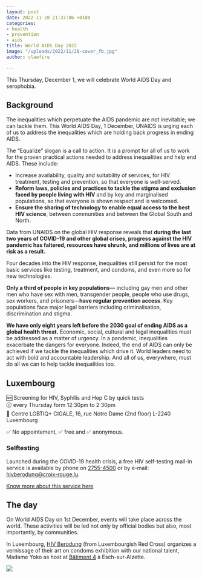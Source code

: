 ```yaml
---
layout: post
date: 2022-11-28 21:37:06 +0100
categories:
- health
- prevention
- aids
title: World AIDS Day 2022
image: "/uploads/2022/11/28-cover_fb.jpg"
author: clawfire

---
```

This Thursday, December 1, we will celebrate World AIDS Day and serophobia.

## Background

The inequalities which perpetuate the AIDS pandemic are not inevitable; we can tackle them. This World AIDS Day, 1 December, UNAIDS is urging each of us to address the inequalities which are holding back progress in ending AIDS.

The “Equalize” slogan is a call to action. It is a prompt for all of us to work for the proven practical actions needed to address inequalities and help end AIDS. These include:

* Increase availability, quality and suitability of services, for HIV treatment, testing and prevention, so that everyone is well-served.
* **Reform laws, policies and practices to tackle the stigma and exclusion faced by people living with HIV** and by key and marginalised populations, so that everyone is shown respect and is welcomed.
* **Ensure the sharing of technology to enable equal access to the best HIV science**, between communities and between the Global South and North.

Data from UNAIDS on the global HIV response reveals that **during the last two years of COVID-19 and other global crises, progress against the HIV pandemic has faltered, resources have shrunk, and millions of lives are at risk as a result.**

Four decades into the HIV response, inequalities still persist for the most basic services like testing, treatment, and condoms, and even more so for new technologies.

**Only a third of people in key populations**— including gay men and other men who have sex with men, transgender people, people who use drugs, sex workers, and prisoners—**have regular prevention access**. Key populations face major legal barriers including criminalisation, discrimination and stigma.

**We have only eight years left before the 2030 goal of ending AIDS as a global health threat.** Economic, social, cultural and legal inequalities must be addressed as a matter of urgency. In a pandemic, inequalities exacerbate the dangers for everyone. Indeed, the end of AIDS can only be achieved if we tackle the inequalities which drive it. World leaders need to act with bold and accountable leadership. And all of us, everywhere, must do all we can to help tackle inequalities too.

## Luxembourg

🆕 Screening for HIV, Syphilis and Hep C by quick tests  
🕧 every Thursday form 12:30pm to 2:30pm  
📍 Centre LGBTIQ+ CIGALE, 16, rue Notre Dame (2nd floor) L-2240 Luxembourg

✅ No appointement, ✅ free and ✅ anonymous.

### Selftesting

Launched during the COVID-19 health crisis, a free HIV self-testing mail-in service is available by phone on [2755-4500](tel:27554500) or by e-mail: [hivberodung@croix-rouge.lu](mailto:hivberodung@croix-rouge.lu).

[Know more about this service here](https://www.croix-rouge.lu/en/service/hiv-berodung-prevention-testing-and-treatment/selftest/)

## The day

On World AIDS Day on 1st December, events will take place across the world. These activities will be led not only by official bodies but also, most importantly, by communities.

In Luxembourg, [HIV Berodung](https://www.croix-rouge.lu/en/service/hiv-berodung-prevention-testing-and-treatment/) (from Luxembourgish Red Cross) organizes a vernissage of their art on condoms exhibition with our national talent, Madame Yoko as host at [Bâtiment 4](https://goo.gl/maps/Bsws6yuAfTPL2SZv5) à Esch-sur-Alzette.

![](/uploads/2022/11/28-invitation-1er-decembre.png)